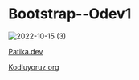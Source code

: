 # Bootstrap--Odev1
![2022-10-15 (3)](https://user-images.githubusercontent.com/93201374/195972026-df423530-d8fb-4c16-b271-77d7ef8fcd8b.png)


[Patika.dev](https://www.patika.dev/tr)

[Kodluyoruz.org](https://kodluyoruz.org/tr/kodluyoruz/)
